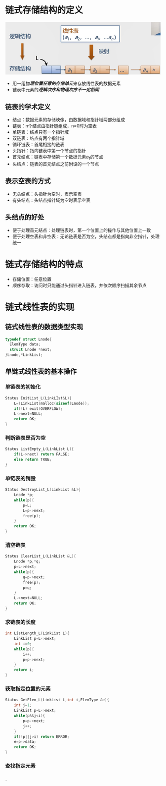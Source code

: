 # 链式存储结构的定义

![../../attachment/png/Pasted image 20240523203122.png](../../attachment/png/Pasted%20image%2020240523203122.png)

- 用一组物***理位置任意的存储单元***来存放线性表的数据元素
- 链表中元素的***逻辑次序和物理次序不一定相同***

## 链表的学术定义

- 结点：数据元素的存储映像，由数据域和指针域两部分组成
- 链表：n个结点由指针链组成，n=0时为空表
- 单链表：结点只有一个指针域
- 双链表：结点有两个指针域
- 循环链表：首尾相接的链表
- 头指针：指向链表中第一个节点的指针
- 首元结点：链表中存储第一个数据元素$a_{1}$的节点
- 头结点：链表的首元结点之前附设的一个节点

## 表示空表的方式

- 无头结点：头指针为空时，表示空表
- 有头结点：头结点指针域为空时表示空表

## 头结点的好处

- 便于处理首元结点：处理链表时，第一个位置上的操作与其他位置上一致
- 便于处理空表和非空表：无论链表是否为空，头结点都是指向非空指针，处理统一

# 链式存储结构的特点

- 存储位置：任意位置
- 顺序存取：访问时只能通过头指针进入链表，并依次顺序扫描其余节点

# 链式线性表的实现

## 链式线性表的数据类型实现


```c
typedef struct Lnode{
  ElemType data;
  struct Lnode *next;
}Lnode,*LinkList;
```


## 单链式线性表的基本操作

### 单链表的初始化

```C
Status InitList_L(LinkLIst&L){
    L=(LinkList)malloc(sizeof(Lnode));
    if(!L) exit(OVERFLOW);
    L->next=NULL;
    return OK;
}
```

### 判断链表是否为空

```C
Status ListEmpty_L(LinkList L){
    if(L->next) return FALSE;
    else return TRUE;
}
```

### 单链表的销毁

```C
Status DestroyList_L(LinkList &L){
    Lnode *p;
    while(p){
        p=L;
        L=p->next;
        free(p);
    }
    return OK;
}
```

### 清空链表

```C
Status ClearList_L(LinkList &L){
    Lnode *p,*q;
    p=L->next;
    while(p){
        q=p->next;
        free(p);
        p=q;
    }
    L->next=NULL;
    return OK;
}
```

### 求链表的长度

```C
int ListLength_L(LinkList L){
    LinkList p=L->next;
    int i=0;
    while(p){
        i++;
        p=p->next;
    }
    return i;
}
```

### 获取指定位置的元素

```C
Status GetElem_L(LinkList L,int i,ElemType &e){
    int j=1;
    LinkList p=L->next;
    while(p&&j<i){
        p=p->next;
        j++;
    }
    if(!p||j>i) return ERROR;
    e=p->data;
    return OK;
}
```

### 查找指定元素

```C
    
`